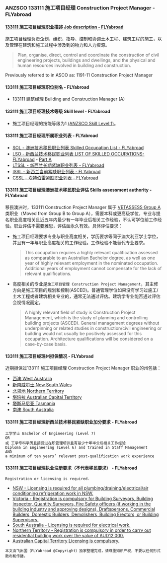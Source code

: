 ### ANZSCO 133111 施工项目经理 Construction Project Manager - FLYabroad ###

####  [133111 施工项目经理职业描述 Job description - FLYabroad](http://www.flyabroadvisa.com/anzsco/1331.html#133111)

施工项目经理负责企划、组织、指导、控制和协调土木工程、建筑工程的施工，以及管理在建筑和施工过程中涉及到的物力和人力资源。

> Plan, organise, direct, control and coordinate the construction of civil engineering projects, buildings and dwellings, and the physical and human resources involved in building and construction.

Previously referred to in ASCO as: 1191-11 Construction Project Manager

#### 133111 施工项目经理职位别名 - FLYabroad
 
- 133111 建筑经理 Building and Construction Manager (A)

#### 133111 施工项目经理技术等级 Skill level - FLYabroad

- 施工项目经理的技能等级为1 [(ANZSCO Skill Level 1)](http://www.flyabroadvisa.com/anzsco/)。

#### 133111 施工项目经理所属职业列表 - FLYabroad

- [SOL - 澳洲技术移民职业列表 Skilled Occupation List - FLYabroad](http://www.flyabroadvisa.com/sol/)
- [LSO - 新西兰技术移民职业列表 LIST OF SKILLED OCCUPATIONS-FLYabroad](http://nz.flyabroadvisa.com/lso/) - [Part A](parta)
- [LTSSL - 新西兰长期紧缺职业列表 - FLYabroad](http://nz.flyabroadvisa.com/work-residence/ltssl.html)
- [ISSL - 新西兰当前紧缺职业列表 - FLYabroad](http://nz.flyabroadvisa.com/work-residence/issl.html)
- [CSSL - 坎特伯雷紧缺职业列表 - FLYabroad](http://nz.flyabroadvisa.com/work-residence/cssl.html)

#### 133111 施工项目经理澳洲技术移民职业评估 Skills assessment authority - FLYabroad

移民澳洲时，133111 Construction Project Manager 属于 [VETASSESS Group A ](http://www.flyabroadvisa.com/ass/vetassess.html)类职业（Moved from Group B to Group A），需要本科或更高级学位，专业与提名职业高度相关且近五年内最少有一年毕业后相关工作经验，不认可学位前工作经验。职业评估不需要雅思，评估函永久有效。具体评估要求：

- 施工项目经理要求专业与职业高度相关，学历要求等同于澳大利亚学士学位，并且有一年与职业高度相关的工作经验。工作经验不能替代专业要求。
	> This occupation requires a highly relevant qualification assessed as comparable to an Australian Bachelor degree, as well as one year of highly relevant employment in the nominated occupation. Additional years of employment cannot compensate for the lack of relevant qualifications. 

- 高度相关的专业是`施工项目管理 Construction Project Management`，其主修方向是施工项目的规划和控制(ASCED)。普通管理学位如果没有学习过施工/土木工程或者建筑相关专业的，通常无法通过评估。建筑学专业能否通过评估会视情况而定。
	> A highly relevant field of study is Construction Project Management, which is the study of planning and controlling building projects (ASCED). General management degrees without underpinning or related studies in construction/civil engineering or building would not usually be positively assessed for this occupation. Architecture qualifications will be considered on a case-by-case basis. 

#### 133111 施工项目经理州担保情况 - FLYabroad

近期担保过133111 施工项目经理 Construction Project Manager 职业的州包括：

- [西澳 West Australia](http://www.flyabroadvisa.com/zdb/wa.html)
- [新南威尔士 New South Wales](http://www.flyabroadvisa.com/zdb/nsw.html)
- [北领地 Northern Territory](http://www.flyabroadvisa.com/zdb/nt.html)
- [堪培拉 Australian Capital Territory](http://www.flyabroadvisa.com/zdb/act.html)
- [塔斯马尼亚 Tasmania](http://www.flyabroadvisa.com/zdb/tas.html)
- [南澳 South Australia](http://www.flyabroadvisa.com/zdb/sa.html)

#### 133111 施工项目经理新西兰技术移民紧缺职业加分要求 - FLYabroad

    工学学士 Bachelor of Engineering (Level 7)
    OR
    或 工学专科学历且接受过在职管理培训且有最少十年毕业后相关工作经验
	Diploma in Engineering (Level 6) and trained in Staff Management
    AND
	a minimum of ten years’ relevant post-qualification work experience

#### 133111 施工项目经理执业注册要求（不代表移民要求） - FLYabroad

    Registration or licensing is required.

- [NSW - Licensing is required for all plumbing/draining/electrical/air conditioning refrigeration work in NSW.](http://www.fairtrading.nsw.gov.au/)
- [Victoria - Registration is compulsory for Building Surveyors, Building Inspector, Quantity Surveyors, Fire Safety officers (if working in the building industry and approving designs), Draftspersons, Commercial Builders, Domestic Builders, Demolishers, Building Erectors, or Building Supervisors.](http://www.buildingcommission.com.au/)
- [South Australia - Licensing is required for electrical work.](http://www.ocba.sa.gov.au/)
- [Northern Territory - Registration is compulsory in order to carry out residential building work over the value of AUD12 000.](http://www.nt.gov.au/bpb/)
- [Australian Capital Territory Licensing is compulsory.](http://www.actpla.act.gov.au/)

`本文由飞出国（FLYabroad @Copyright）独家整理完成，请尊重知识产权，不要以任何形式散布和传播。`